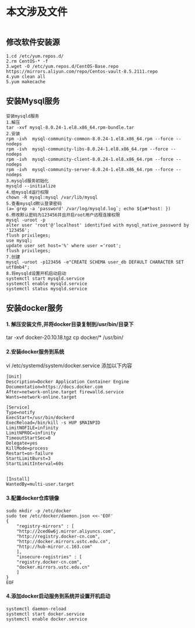 # 本文涉及文件
```
```

##  修改软件安装源
```
1.cd /etc/yum.repos.d/
2.rm CentOS-* -f
3.wget -O /etc/yum.repos.d/CentOS-Base.repo https://mirrors.aliyun.com/repo/Centos-vault-8.5.2111.repo
4.yum clean all
5.yum makecache
```
## 安装Mysql服务
```
安装mysqld服务
1.解压
tar -xvf mysql-8.0.24-1.el8.x86_64.rpm-bundle.tar
2.安装
rpm -ivh  mysql-community-common-8.0.24-1.el8.x86_64.rpm --force --nodeps
rpm -ivh  mysql-community-libs-8.0.24-1.el8.x86_64.rpm --force --nodeps
rpm -ivh  mysql-community-client-8.0.24-1.el8.x86_64.rpm --force --nodeps
rpm -ivh  mysql-community-server-8.0.24-1.el8.x86_64.rpm --force --nodeps
3.mysqld服务初始化
mysqld --initialize
4.给mysqld运行权限  
chown -R mysql:mysql /var/lib/mysql
5.查看mysqld默认登录密码
(a=`grep -a 'password' /var/log/mysqld.log`; echo ${a#*host: })
6.修改默认密码为123456并且开启root用户远程连接权限
mysql -uroot -p
alter user 'root'@'localhost' identified with mysql_native_password by '123456';
flush privileges;
use mysql;
update user set host='%' where user ='root';
flush privileges;
7.创建
mysql -uroot -p123456 -e"CREATE SCHEMA user_db DEFAULT CHARACTER SET utf8mb4";
8.将mysqld设置开机启动启动
systemctl start mysqld.service
systemctl enable mysqld.service
systemctl status mysqld.service
```
## 安装docker服务
#### 1. 解压安装文件,并将docker目录复制到/usr/bin/目录下
tar -xvf docker-20.10.18.tgz
cp docker/* /usr/bin/
#### 2.安装docker服务到系统
vi /etc/systemd/system/docker.service
添加以下内容
```
[Unit]
Description=Docker Application Container Engine
Documentation=https://docs.docker.com
After=network-online.target firewalld.service
Wants=network-online.target

[Service]
Type=notify
ExecStart=/usr/bin/dockerd
ExecReload=/bin/kill -s HUP $MAINPID
LimitNOFILE=infinity
LimitNPROC=infinity
TimeoutStartSec=0
Delegate=yes
KillMode=process
Restart=on-failure
StartLimitBurst=3
StartLimitInterval=60s


[Install]
WantedBy=multi-user.target
```
#### 3.配置docker仓库镜像
```
sudo mkdir -p /etc/docker
sudo tee /etc/docker/daemon.json <<-'EOF'
{
    "registry-mirrors" : [
    "http://2ced6w6j.mirror.aliyuncs.com",
    "http://registry.docker-cn.com",
    "http://docker.mirrors.ustc.edu.cn",
    "http://hub-mirror.c.163.com"
    ],
    "insecure-registries" : [
    "registry.docker-cn.com",
    "docker.mirrors.ustc.edu.cn"
    ]
}
EOF
```
#### 4.添加docker启动服务到系统并设置开机启动
```
systemctl daemon-reload
systemctl start docker.service
systemctl enable docker.service
```
<!--stackedit_data:
eyJoaXN0b3J5IjpbLTEzOTEyOTEzMCw2OTY4NTMxNzBdfQ==
-->